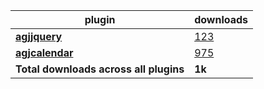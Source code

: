 plugin|downloads
------|----------
[**agjjquery**](https://www.npmjs.com/package/agjjquery)|[123](https://www.npmjs.com/package/agjjquery)
[**agjcalendar**](https://www.npmjs.com/package/agjcalendar)|[975](https://www.npmjs.com/package/agjcalendar)
**Total downloads across all plugins**|**1k**
